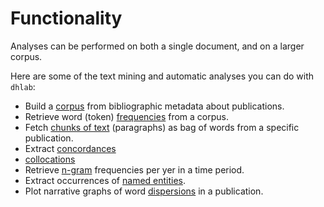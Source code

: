 
# Functionality

Analyses can be performed on both a single document, and on a larger corpus.
<!-- start docs-functionality -->

Here are some of the text mining and automatic analyses you can do with `dhlab`:

- Build a [corpus](#dhlab.Corpus) from bibliographic metadata about publications.
- Retrieve word (token) [frequencies](#dhlab.Corpus.count) from a corpus. 
- Fetch [chunks of text](#dhlab.Chunks) (paragraphs) as bag of words from a specific publication.
- Extract [concordances](#dhlab.Concordance)
- [collocations](#dhlab.Collocations)
- Retrieve [n-gram](#dhlab.ngram.nb_ngram) frequencies per yer in a time period.
- Extract occurrences of [named entities](#dhlab.NER).
- Plot narrative graphs of word [dispersions](#dhlab.text.dispersion.Dispersion) in a publication.
<!-- end docs-functionality -->
